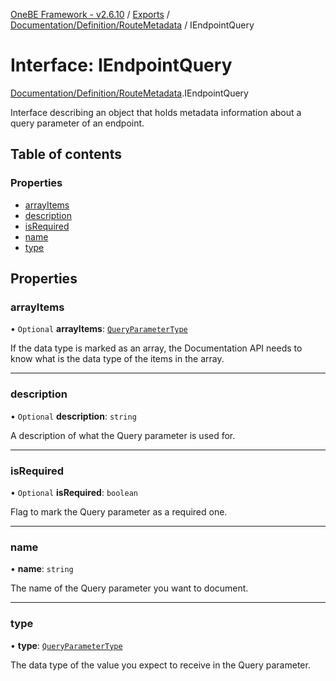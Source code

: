 [OneBE Framework - v2.6.10](../README.md) / [Exports](../modules.md) / [Documentation/Definition/RouteMetadata](../modules/Documentation_Definition_RouteMetadata.md) / IEndpointQuery

# Interface: IEndpointQuery

[Documentation/Definition/RouteMetadata](../modules/Documentation_Definition_RouteMetadata.md).IEndpointQuery

Interface describing an object that holds metadata information
about a query parameter of an endpoint.

## Table of contents

### Properties

- [arrayItems](Documentation_Definition_RouteMetadata.IEndpointQuery.md#arrayitems)
- [description](Documentation_Definition_RouteMetadata.IEndpointQuery.md#description)
- [isRequired](Documentation_Definition_RouteMetadata.IEndpointQuery.md#isrequired)
- [name](Documentation_Definition_RouteMetadata.IEndpointQuery.md#name)
- [type](Documentation_Definition_RouteMetadata.IEndpointQuery.md#type)

## Properties

### arrayItems

• `Optional` **arrayItems**: [`QueryParameterType`](../enums/Documentation_Definition_DataTypes.QueryParameterType.md)

If the data type is marked as an array, the Documentation API needs to know
what is the data type of the items in the array.

___

### description

• `Optional` **description**: `string`

A description of what the Query parameter is used for.

___

### isRequired

• `Optional` **isRequired**: `boolean`

Flag to mark the Query parameter as a required one.

___

### name

• **name**: `string`

The name of the Query parameter you want to document.

___

### type

• **type**: [`QueryParameterType`](../enums/Documentation_Definition_DataTypes.QueryParameterType.md)

The data type of the value you expect to receive in the Query parameter.
